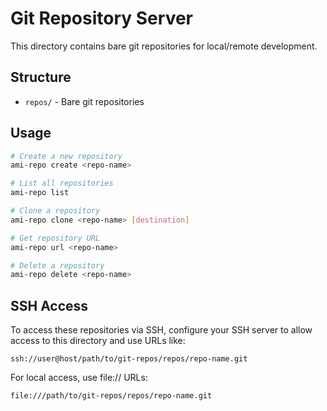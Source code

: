 # Git Repository Server

This directory contains bare git repositories for local/remote development.

## Structure

- `repos/` - Bare git repositories

## Usage

```bash
# Create a new repository
ami-repo create <repo-name>

# List all repositories
ami-repo list

# Clone a repository
ami-repo clone <repo-name> [destination]

# Get repository URL
ami-repo url <repo-name>

# Delete a repository
ami-repo delete <repo-name>
```

## SSH Access

To access these repositories via SSH, configure your SSH server to allow access
to this directory and use URLs like:

```
ssh://user@host/path/to/git-repos/repos/repo-name.git
```

For local access, use file:// URLs:

```
file:///path/to/git-repos/repos/repo-name.git
```
